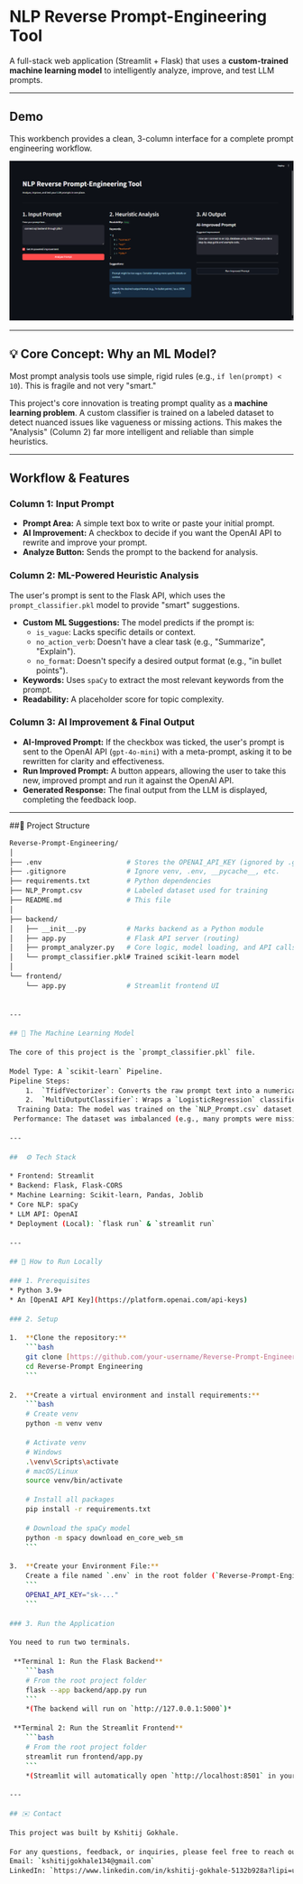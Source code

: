 # NLP Reverse Prompt-Engineering Tool

A full-stack web application (Streamlit + Flask) that uses a **custom-trained machine learning model** to intelligently analyze, improve, and test LLM prompts.

---

## Demo

This workbench provides a clean, 3-column interface for a complete prompt engineering workflow.

![Demo Screenshot](image.png)

---

## 💡 Core Concept: Why an ML Model?

Most prompt analysis tools use simple, rigid rules (e.g., `if len(prompt) < 10`). This is fragile and not very "smart."

This project's core innovation is treating prompt quality as a **machine learning problem**. A custom classifier is trained on a labeled dataset to detect nuanced issues like vagueness or missing actions. This makes the "Analysis" (Column 2) far more intelligent and reliable than simple heuristics.

---

## Workflow & Features

### Column 1: Input Prompt
* **Prompt Area:** A simple text box to write or paste your initial prompt.
* **AI Improvement:** A checkbox to decide if you want the OpenAI API to rewrite and improve your prompt.
* **Analyze Button:** Sends the prompt to the backend for analysis.

### Column 2: ML-Powered Heuristic Analysis
The user's prompt is sent to the Flask API, which uses the `prompt_classifier.pkl` model to provide "smart" suggestions.
* **Custom ML Suggestions:** The model predicts if the prompt is:
    * `is_vague`: Lacks specific details or context.
    * `no_action_verb`: Doesn't have a clear task (e.g., "Summarize", "Explain").
    * `no_format`: Doesn't specify a desired output format (e.g., "in bullet points").
* **Keywords:** Uses `spaCy` to extract the most relevant keywords from the prompt.
* **Readability:** A placeholder score for topic complexity.

### Column 3: AI Improvement & Final Output
* **AI-Improved Prompt:** If the checkbox was ticked, the user's prompt is sent to the OpenAI API (`gpt-4o-mini`) with a meta-prompt, asking it to be rewritten for clarity and effectiveness.
* **Run Improved Prompt:** A button appears, allowing the user to take this new, improved prompt and run it against the OpenAI API.
* **Generated Response:** The final output from the LLM is displayed, completing the feedback loop.

---

##📂 Project Structure

```bash
Reverse-Prompt-Engineering/
│
├── .env                     # Stores the OPENAI_API_KEY (ignored by .gitignore)
├── .gitignore               # Ignore venv, .env, __pycache__, etc.
├── requirements.txt         # Python dependencies
├── NLP_Prompt.csv           # Labeled dataset used for training
├── README.md                # This file
│
├── backend/
│   ├── __init__.py          # Marks backend as a Python module
│   ├── app.py               # Flask API server (routing)
│   ├── prompt_analyzer.py   # Core logic, model loading, and API calls
│   └── prompt_classifier.pkl# Trained scikit-learn model
│
└── frontend/
    └── app.py               # Streamlit frontend UI


---

## 🤖 The Machine Learning Model

The core of this project is the `prompt_classifier.pkl` file.

Model Type: A `scikit-learn` Pipeline.
Pipeline Steps:
    1.  `TfidfVectorizer`: Converts the raw prompt text into a numerical matrix.
    2.  `MultiOutputClassifier`: Wraps a `LogisticRegression` classifier, allowing the model to predict multiple labels (problems) for a single prompt.
  Training Data: The model was trained on the `NLP_Prompt.csv` dataset, which contains various prompts hand-labeled with the `is_vague`, `no_action_verb`, and `no_format` tags.
 Performance: The dataset was imbalanced (e.g., many prompts were missing a format, but fewer were missing an action verb). To fix this, the `LogisticRegression` model was trained with `class_weight='balanced'`. This resulted in a high-performance model with an F1-score of ~0.90 (90%) across all labels.

---

##  ⚙️ Tech Stack

* Frontend: Streamlit
* Backend: Flask, Flask-CORS
* Machine Learning: Scikit-learn, Pandas, Joblib
* Core NLP: spaCy
* LLM API: OpenAI
* Deployment (Local): `flask run` & `streamlit run`

---

## 🚀 How to Run Locally

### 1. Prerequisites
* Python 3.9+
* An [OpenAI API Key](https://platform.openai.com/api-keys)

### 2. Setup

1.  **Clone the repository:**
    ```bash
    git clone [https://github.com/your-username/Reverse-Prompt-Engineering.git](https://github.com/your-username/Reverse-Prompt-Engineering.git)
    cd Reverse-Prompt Engineering
    ```

2.  **Create a virtual environment and install requirements:**
    ```bash
    # Create venv
    python -m venv venv
    
    # Activate venv
    # Windows
    .\venv\Scripts\activate
    # macOS/Linux
    source venv/bin/activate
    
    # Install all packages
    pip install -r requirements.txt
    
    # Download the spaCy model
    python -m spacy download en_core_web_sm
    ```

3.  **Create your Environment File:**
    Create a file named `.env` in the root folder (`Reverse-Prompt-Engineering/`) and add your API key:
    ```
    OPENAI_API_KEY="sk-..."
    ```

### 3. Run the Application

You need to run two terminals.

 **Terminal 1: Run the Flask Backend**
    ```bash
    # From the root project folder
    flask --app backend/app.py run
    ```
    *(The backend will run on `http://127.0.0.1:5000`)*

 **Terminal 2: Run the Streamlit Frontend**
    ```bash
    # From the root project folder
    streamlit run frontend/app.py
    ```
    *(Streamlit will automatically open `http://localhost:8501` in your browser)

---

## ✉️ Contact

This project was built by Kshitij Gokhale.

For any questions, feedback, or inquiries, please feel free to reach out:
Email: `kshitijgokhale134@gmail.com`
LinkedIn: `https://www.linkedin.com/in/kshitij-gokhale-5132b928a?lipi=urn%3Ali%3Apage%3Ad_flagship3_profile_view_base_contact_details%3Bn7YHafHyQOiht%2BFEv1%2BNkA%3D%3D`
